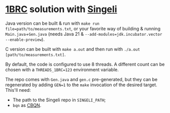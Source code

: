 # [1BRC](https://github.com/gunnarmorling/1brc) solution with [Singeli](https://github.com/mlochbaum/Singeli)

Java version can be built & run with `make run file=path/to/measurements.txt`, or your favorite way of building & running `Main.java`+`Gen.java` (needs Java 21 & `--add-modules=jdk.incubator.vector --enable-preview`).

C version can be built with `make a.out` and then run with `./a.out [path/to/measurements.txt]`.

By default, the code is configured to use 8 threads. A different count can be chosen with a `THREADS_1BRC=123` environment variable.

The repo comes with `Gen.java` and `gen.c` pre-generated, but they can be regenerated by adding `GEN=1` to the `make` invocation of the desired target. This'll need:

- The path to the Singeli repo in `SINGELI_PATH`;
- `bqn` as [CBQN](https://github.com/dzaima/CBQN).